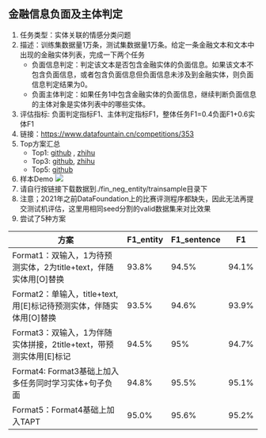 ## 金融信息负面及主体判定

1. 任务类型：实体关联的情感分类问题 
2. 描述：训练集数据量1万条，测试集数据量1万条。给定一条金融文本和文本中出现的金融实体列表，完成一下两个任务
    - 负面信息判定：判定该文本是否包含金融实体的负面信息。如果该文本不包含负面信息，或者包含负面信息但负面信息未涉及到金融实体，则负面信息判定结果为0。
    - 负面主体判定：如果任务1中包含金融实体的负面信息，继续判断负面信息的主体对象是实体列表中的哪些实体。
3. 评估指标: 负面判定指标F1​、主体判定指标F1​，整体任务F1=0.4负面F1+0.6实体F1
4. 链接：https://www.datafountain.cn/competitions/353
5. Top方案汇总
    - Top1: [github](https://github.com/xiong666/ccf_financial_negative) , [zhihu](https://zhuanlan.zhihu.com/p/99222193)
    - Top3: [github](https://github.com/Chevalier1024/CCF-BDCI-ABSA), [zhihu](https://zhuanlan.zhihu.com/p/97900951)
    - Top5: [github](https://github.com/rebornZH/2019-CCF-BDCI-NLP) 
 6. 样本Demo
 ![](https://files.mdnice.com/user/8955/1486ab47-8a3d-4451-a07f-802c2a007dc7.png) 
 7. 请自行按链接下载数据到./fin_neg_entity/trainsample目录下
 8. 注意；2021年之前DataFoundation上的比赛评测程序都缺失，因此无法再提交测试机评估，这里用相同seed分割的valid数据集来对比效果
 9. 尝试了5种方案

| 方案    | F1_entity|  F1_sentence   | F1     |
| --- | --- | --- | --- |
|Format1：双输入，1为待预测实体，2为title+text，伴随实体用[O]替换|  93.8%   |94.5%| 94.1% |
|Format2：单输入，title+text, 用[E]标记待预测实体，伴随实体用[O]替换 | 93.5%  | 94.6%  |93.9%  |
|Format3：双输入，1为伴随实体拼接，2title+text，带预测实体用[E]标记  | 94.5% | 95% |  94.7%|
|Format4:  Format3基础上加入多任务同时学习实体+句子负面  | 94.8%    | 95.5%     |95.1%|
|Format5：Format4基础上加入TAPT| 95.0%| 95.6%|95.2%    |
